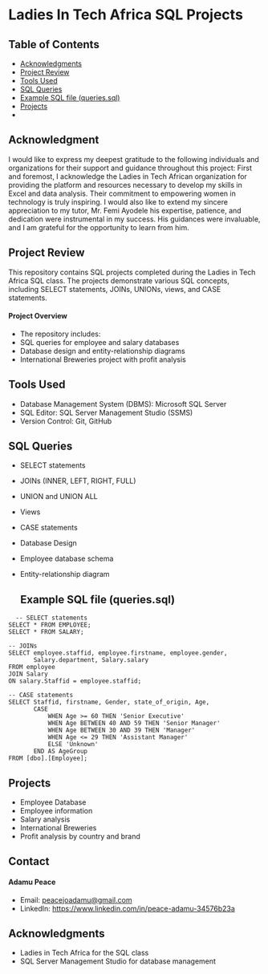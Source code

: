 # Ladies In Tech Africa SQL Projects
## Table of Contents
- [Acknowledgments](#acknowlegments)
- [Project Review](#project-review)
- [Tools Used](#tools-used)
- [SQL Queries](#sql-queries)
- [Example SQL file (queries.sql)](#example-sql-file-(queries.sql))
- [Projects](#projects)
- 

## Acknowledgment 
I would like to express my deepest gratitude to the following individuals and organizations for their support and guidance throughout this project:
First and foremost, I acknowledge the Ladies in Tech African organization for providing the platform and resources necessary to develop my skills in Excel and data analysis. Their commitment to empowering women in technology is truly inspiring.
I would also like to extend my sincere appreciation to my tutor, Mr. Femi Ayodele his expertise, patience, and dedication were instrumental in my success. His guidances were invaluable, and I am grateful for the opportunity to learn from him.

## Project Review
This repository contains SQL projects completed during the Ladies in Tech Africa SQL class. The projects demonstrate various SQL concepts, including SELECT statements, JOINs, UNIONs, views, and CASE statements.
#### Project Overview
- The repository includes:
- SQL queries for employee and salary databases
- Database design and entity-relationship diagrams
- International Breweries project with profit analysis

## Tools Used
- Database Management System (DBMS): Microsoft SQL Server
- SQL Editor: SQL Server Management Studio (SSMS)
- Version Control: Git, GitHub
  
## SQL Queries
- SELECT statements
- JOINs (INNER, LEFT, RIGHT, FULL)
- UNION and UNION ALL
- Views
- CASE statements
- Database Design
- Employee database schema
- Entity-relationship diagram

  ## Example SQL file (queries.sql)
```
  -- SELECT statements
SELECT * FROM EMPLOYEE;
SELECT * FROM SALARY;

-- JOINs
SELECT employee.staffid, employee.firstname, employee.gender,
       Salary.department, Salary.salary
FROM employee
JOIN Salary
ON salary.Staffid = employee.staffid;

-- CASE statements
SELECT Staffid, firstname, Gender, state_of_origin, Age,
       CASE
           WHEN Age >= 60 THEN 'Senior Executive'
           WHEN Age BETWEEN 40 AND 59 THEN 'Senior Manager'
           WHEN Age BETWEEN 30 AND 39 THEN 'Manager'
           WHEN Age <= 29 THEN 'Assistant Manager'
           ELSE 'Unknown'
       END AS AgeGroup
FROM [dbo].[Employee];
```

  
## Projects
- Employee Database
- Employee information
- Salary analysis
- International Breweries
- Profit analysis by country and brand

## Contact
#### Adamu Peace
- Email: peacejoadamu@gmail.com
- LinkedIn: https://www.linkedin.com/in/peace-adamu-34576b23a

## Acknowledgments
- Ladies in Tech Africa for the SQL class
- SQL Server Management Studio for database management
